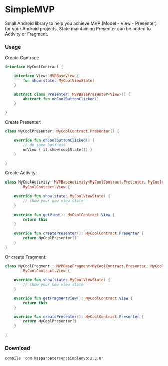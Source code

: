 # SimpleMVP
Small Android library to help you achieve MVP (Model - View - Presenter) for your Android projects. State maintaining Presenter can be added to Activity or Fragment.

### Usage

Create Contract:
```kotlin
interface MyCoolContract {

    interface View: MVPBaseView {
        fun show(state: MyCoolViewState)
    }

    abstract class Presenter: MVPBasePresenter<View>() {
        abstract fun onCoolButtonClicked()
    }

}
```

Create Presenter:
```kotlin
class MyCoolPresenter: MyCoolContract.Presenter() {

    override fun onCoolButtonClicked() {
        // do some business
        onView { it.show(coolState()) }
    }

}
```

Create Activity:
```kotlin
class MyCoolActivity: MVPBaseActivity<MyCoolContract.Presenter, MyCoolContract.View>(),
        MyCoolContract.View {

    override fun show(state: MyCoolViewState) {
        // show your new view state
    }
    
    override fun getView(): MyCoolContract.View {
        return this
    }
    
    override fun createPresenter(): MyCoolContract.Presenter {
        return MyCoolPresenter()
    }
}
```

Or create Fragment:
```kotlin
class MyCoolFragment : MVPBaseFragment<MyCoolContract.Presenter, MyCoolContract.View>(),
        MyCoolContract.View {
        
    override fun show(state: MyCoolViewState) {
        // show your new view state
    }

    override fun getFragmentView(): MyCoolContract.View {
        return this
    }

    override fun createPresenter(): MyCoolContract.Presenter {
        return MyCoolPresenter()
    }
    
}
```

### Download
```
compile 'com.kasparpeterson:simplemvp:2.3.0'
```
